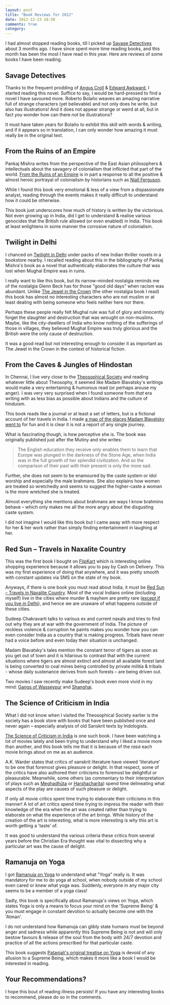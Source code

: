 ```yaml
---
layout: post
title: "Book Reviews for 2012"
date: 2012-12-23 18:50
comments: true
category:
---
```


I had almost stopped reading books, till I picked up [Savage Detectives](http://www.worldcat.org/title/savage-detectives/oclc/70265594) about 3 months ago. I have since spent more time reading books, and this month has been the most I have read in this year. Here are reviews of some books I have been reading.

## Savage Detectives
Thanks to the frequent prodding of [Angus Croll](http://twitter.com/angustweets) & [Edward Awkward](http://twitter.com/edwardawkward), I started reading this novel. Suffice to say, I would be hard-pressed to find a novel I have savoured more. Roberto Bolaño weaves an amazing narrative full of strange characters (yet believable) and not only does he write, but also has illustrations! And it does not appear strange or weird at all, but in fact you wonder how can there _not_ be illustrations?

It must have taken years for Bolaño to exhibit this skill with words & writing, and if it appears so in translation, I can only wonder how amazing it must really be in the original text.

## From the Ruins of an Empire
Pankaj Mishra writes from the perspective of the East Asian philosophers & intellectuals about the savagery of colonialism that inflicted that part of the world. [From the Ruins of an Empire](http://www.worldcat.org/title/from-the-ruins-of-empire/oclc/807995057) is in part a response to all the positive & almost heroic portrayal of colonialism by historians such as [Niall Ferguson](http://www.worldcat.org/title/empire-the-rise-and-demise-of-the-british-world-order-and-the-lessons-for-global-power/oclc/51518397).

While I found this book very emotional & less of a view from a dispassionate analyst, reading through the events makes it really difficult to understand how it could be otherwise.

This book just underscores how much of history is written by the victorious. Not even growing up in India, did I get to understand & realise various genocides that the British rule allowed (or even enabled) in India. This book at least enlightens in some manner the corrosive nature of colonialism.

## Twilight in Delhi
I chanced on [Twilight in Delhi](http://www.worldcat.org/title/twilight-in-delhi-a-novel/oclc/956337) under packs of new Indian thriller novels in a bookstore nearby. I recalled reading about this in the bibliography of Pankaj Mishra's book as a novel that authentically elaborates the culture that was lost when Mughal Empire was in ruins.

I really want to like this book, but its narrow-minded nostalgia reminds me of the nostalgia Glenn Beck has for those "good old days" when racism was abundant. Unlike [The Jewel in the Crown](http://www.worldcat.org/title/jewel-in-the-crown-a-novel/oclc/456694) (the other nostalgia book I read) this book has almost no interesting characters who are not muslim or at least dealing with being someone who feels neither here nor there.

Perhaps these people really felt Mughal rule was full of glory and innocently forget the slaughter and destruction that was wrought on non-muslims. Maybe, like the city-dwellers of India who know nothing of the sufferings of those in villages, they believed Mughal Empire was truly glorious and the British were the only cause of destruction.

It was a good read but not interesting enough to consider it as important as The Jewel in the Crown in the context of historical fiction.

## From the Caves & Jungles of Hindostan
In Chennai, I live very close to the [Theosophical Society](http://en.wikipedia.org/wiki/Theosophical_Society_Adyar) and reading whatever little about Theosophy, it seemed like Madam Blavatsky's writings would make a very entertaining & humorous read (or perhaps arouse my anger). I was very very surprised when I found someone from _that_ era writing with as less bias as possible about Indians and the culture of hinduism.

This book reads like a journal or at least a set of letters, but is a fictional account of her travels in India. I made [a map of the places Madam Blavatsky went to](http://goo.gl/maps/fcqj0) for fun and it is clear it is not a report of any single journey.

What is fascinating though, is how perceptive she is. The book was originally published just after the Mutiny and she writes:

> The English education they receive only enables them to learn that Europe was plunged in the darkness of the Stone Age, when India was in the full growth of her splendid civilization. And so the comparison of their past with their present is only the more sad.

Further, she does not seem to be enamoured by the caste system or idol worship and especially the male brahmans. She also explains how women are treated so wretchedly and seems to suggest the higher-caste a woman is the more wretched she is treated.

Almost everything she mentions about brahmans are ways I know brahmins behave – which only makes me all the more angry about the disgusting caste system.

I did not imagine I would like this book but I came away with more respect for her & her work rather than simply finding entertainment in laughing at her.

## Red Sun – Travels in Naxalite Country
This was the first book I bought on [FlipKart](flipkart.com) which is interesting online shopping experience because it allows you to pay by Cash on Delivery. This was my first experience of doing that anywhere, and it was pretty smooth with constant updates via SMS on the state of my book.

Anyways, if there is one book you must read about India, it must be [Red Sun – Travels in Naxalite Country](http://www.worldcat.org/title/red-sun-travels-in-naxalite-country/oclc/227929760). Most of the vocal Indians online (including myself) live in the cities where murder & mayhem are pretty rare ([except if you live in Delhi](http://www.thehindu.com/news/national/delhi-gangrape-victim-narrates-the-tale-of-horror/article4230038.ece)), and hence we are unaware of what happens outside of these cities.

Sudeep Chakravarti talks to various ex and current naxals and tries to find out why they are at war with the government of India. The picture of reckless violence & corruption he paints makes you wonder how you can even consider India as a country that is making progress. Tribals have never had a voice before and even today their situation is unchanged.

Madam Blavatsky's tales mention the constant terror of tigers as soon as you get out of town and it is hilarious to contrast that with the current situations where tigers are almost extinct and almost all available forest land is being converted to coal mines being controlled by private militia & tribals - whose daily sustenance derives from such forests – are being driven out.

Two movies I saw recently make Sudeep's book even more vivid in my mind: [Gangs of Wasseypur](http://www.imdb.com/title/tt1954470/) and [Shanghai](http://www.imdb.com/title/tt2072227/).

## The Science of Criticism in India
What I did not know when I visited the Theosophical Society earlier is the society has a book store with books that have been published once and never again – especially analysis of old Sanskrit texts by Indologists.

[The Science of Criticism in India](http://www.worldcat.org/title/science-of-criticism-in-india/oclc/10711031) is one such book. I have been watching a lot of movies lately and been trying to understand why I liked a movie more than another, and this book tells me that it is because of the _rasa_ each movie brings about on me as an audience.

A.K. Warder states that critics of sanskrit literature have viewed 'literature' to be one that foremost gives pleasure or delight. In that respect, some of the critics have also authored their criticisms to foremost be delightful or pleasurable. Meanwhile, some others (as commentary to their interpretation of plays such as [Meghadhūta](http://en.wikipedia.org/wiki/Meghad%C5%ABta) or [Harshacharita](http://en.wikipedia.org/wiki/Harshacharita)) spend time delineating what aspects of the play are causes of such pleasure or delight.

If only all movie critics spent time trying to elaborate their criticisms in this manner! A lot of art critics spend time trying to impress the reader with their knowledge of the era when the art was created rather than trying to elaborate on what the experience of the art brings. While history of the creation of the art is interesting, what is more interesting is _why_ this art is worth getting a 'taste' of.

It was good to understand the various criteria these critics from several years before the Christian Era thought was vital to dissecting why a particular art was the cause of delight.

## Ramanuja on Yoga
I got [Ramanuja on Yoga](http://www.worldcat.org/title/ramanuja-on-the-yoga/oclc/7733006) to understand what "Yoga" really is. It was mandatory for me to do yoga at school, when nobody outside of my school even cared or knew what yoga was. Suddenly, everyone in any major city seems to be a member of a yoga class!

Sadly, this book is specifically about Ramanuja's views on Yoga, which states Yoga is only a means to focus your mind on the 'Supreme Being' & you must engage in constant devotion to actually become one with the 'Atman'.

I do not understand how Ramanuja can glibly state humans must be beyond anger and sadness while apparently this Supreme Being is not and will only bestow favours & release of the soul from the body with 24/7 devotion and practice of all the actions prescribed for that particular caste.

This book suggests [Patanjali's original treatise on Yoga](http://en.wikipedia.org/wiki/Pata%C3%B1jali_Yoga_Sutras) is devoid of any allusion to a Supreme Being, which makes it more like a book I would be interested in reading.

## Your Recommendations?
I hope this bout of reading illness persists! If you have any interesting books to recommend, please do so in the comments.
